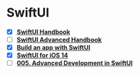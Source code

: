# SwiftUI
 - [x] **[SwiftUI Handbook](https://github.com/mrgsdev/DesignCode/tree/main/SwiftUI/001.%20SwiftUI%20Handbook)**
 - [ ] **[SwiftUI Advanced Handbook](https://github.com/mrgsdev/DesignCode/tree/main/SwiftUI/002.%20SwiftUI%20Advanced%20Handbook)**
 - [x] **[Build an app with SwiftUI](https://github.com/mrgsdev/DesignCode/tree/main/SwiftUI/003.%20Build%20an%20app%20with%20SwiftUI)**
 - [x] **[SwiftUI for iOS 14](https://github.com/mrgsdev/DesignCode/tree/main/SwiftUI/004.%20SwiftUI%20for%20iOS%2014)**
 - [ ] **[005. Advanced Development in SwiftUI](https://github.com/mrgsdev/DesignCode/tree/main/SwiftUI/005.%20Advanced%20Development%20in%20SwiftUI)**
